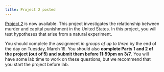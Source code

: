```yaml
---
title: Project 2 posted
---
```


[Project 2](http://jupyterhub.cs.duke.edu/hub/user-redirect/git-pull?repo=https://github.com/DukeCS/FoDS-s19&subPath=proj/proj2/project2.ipynb&branch=master&app=notebook) is now available. This project investigates the relationship between murder and capital punishment in the United States. In this project, you will test hypotheses that arise from a natural experiment.

You should complete the assignment *in groups of up to three* by the end of the day on Tuesday, March 19. You should also **complete Parts 1 and 2 of the project (out of 5) and submit them before 11:59pm on 3/7**. You will have some lab time to work on these questions, but we recommend that you start the project before lab.
